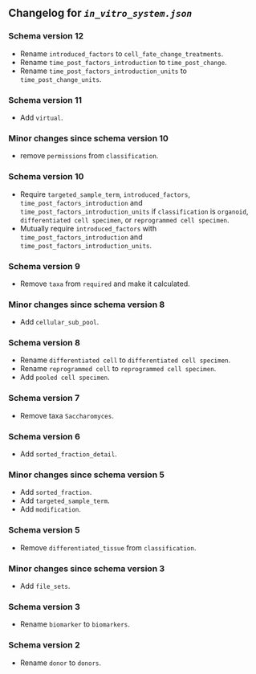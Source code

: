 ## Changelog for *`in_vitro_system.json`*

### Schema version 12

* Rename `introduced_factors` to `cell_fate_change_treatments`.
* Rename `time_post_factors_introduction` to `time_post_change`.
* Rename `time_post_factors_introduction_units` to `time_post_change_units`.

### Schema version 11

* Add `virtual`.

### Minor changes since schema version 10

* remove `permissions` from `classification`.

### Schema version 10

* Require `targeted_sample_term`, `introduced_factors`, `time_post_factors_introduction` and `time_post_factors_introduction_units` if `classification` is `organoid`, `differentiated cell specimen`, or `reprogrammed cell specimen`.
* Mutually require `introduced_factors` with `time_post_factors_introduction` and `time_post_factors_introduction_units`.

### Schema version 9

* Remove `taxa` from `required` and make it calculated.

### Minor changes since schema version 8

* Add `cellular_sub_pool`.

### Schema version 8

* Rename `differentiated cell` to `differentiated cell specimen`.
* Rename `reprogrammed cell` to `reprogrammed cell specimen`.
* Add `pooled cell specimen`.

### Schema version 7

* Remove taxa `Saccharomyces`.

### Schema version 6

* Add `sorted_fraction_detail`.

### Minor changes since schema version 5

* Add `sorted_fraction`.
* Add `targeted_sample_term`.
* Add `modification`.

### Schema version 5

* Remove `differentiated_tissue` from `classification`.

### Minor changes since schema version 3

* Add `file_sets`.

### Schema version 3

* Rename `biomarker` to `biomarkers`.

### Schema version 2

* Rename `donor` to `donors`.

